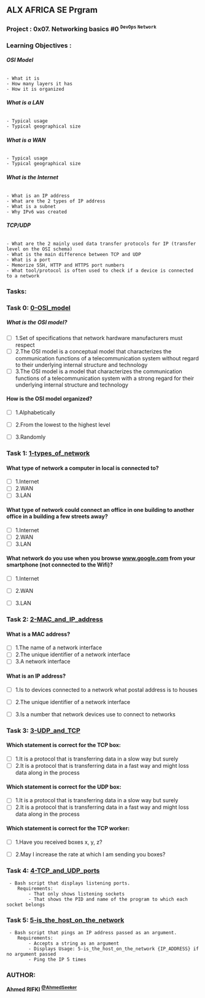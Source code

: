 ## ALX AFRICA SE Prgram

### **Project : 0x07. Networking basics #0 <sup> ``` DevOps ``` ``` Network ```</sup>**
### **Learning Objectives :**

###### **OSI Model**
```
- What it is
- How many layers it has
- How it is organized
```
###### **What is a LAN**
```
- Typical usage
- Typical geographical size
```
###### **What is a WAN**
```
- Typical usage
- Typical geographical size
```
###### **What is the Internet**
```
- What is an IP address
- What are the 2 types of IP address
- What is a subnet
- Why IPv6 was created
```
###### **TCP/UDP**
```
- What are the 2 mainly used data transfer protocols for IP (transfer level on the OSI schema)
- What is the main difference between TCP and UDP
- What is a port
- Memorize SSH, HTTP and HTTPS port numbers
- What tool/protocol is often used to check if a device is connected to a network
```



### **Tasks:**

### **Task 0: [0-OSI_model](0-OSI_model)**
#####  What is the OSI model?
- [ ] 1.Set of specifications that network hardware manufacturers must respect
- [ ] 2.The OSI model is a conceptual model that characterizes the communication functions of a telecommunication system without regard to their underlying internal structure and technology
- [ ] 3.The OSI model is a model that characterizes the communication functions of a telecommunication system with a strong regard for their underlying internal structure and technology

#### How is the OSI model organized?
- [ ] 1.Alphabetically
- [ ] 2.From the lowest to the highest level
- [ ] 3.Randomly


### **Task 1: [1-types_of_network](1-types_of_network)**
#### What type of network a computer in local is connected to?
- [ ] 1.Internet
- [ ] 2.WAN
- [ ] 3.LAN

#### What type of network could connect an office in one building to another office in a building a few streets away?
- [ ] 1.Internet
- [ ] 2.WAN
- [ ] 3.LAN

#### What network do you use when you browse www.google.com from your smartphone (not connected to the Wifi)?
- [ ] 1.Internet
- [ ] 2.WAN
- [ ] 3.LAN


### **Task 2: [2-MAC_and_IP_address](2-MAC_and_IP_address)**
#### What is a MAC address?
- [ ] 1.The name of a network interface
- [ ] 2.The unique identifier of a network interface
- [ ] 3.A network interface

#### What is an IP address?
- [ ] 1.Is to devices connected to a network what postal address is to houses
- [ ] 2.The unique identifier of a network interface
- [ ] 3.Is a number that network devices use to connect to networks


### **Task 3: [3-UDP_and_TCP](3-UDP_and_TCP)**
#### Which statement is correct for the TCP box:
- [ ] 1.It is a protocol that is transferring data in a slow way but surely
- [ ] 2.It is a protocol that is transferring data in a fast way and might loss data along in the process

#### Which statement is correct for the UDP box:
- [ ] 1.It is a protocol that is transferring data in a slow way but surely
- [ ] 2.It is a protocol that is transferring data in a fast way and might loss data along in the process

#### Which statement is correct for the TCP worker:
- [ ] 1.Have you received boxes x, y, z?
- [ ] 2.May I increase the rate at which I am sending you boxes?


### **Task 4: [4-TCP_and_UDP_ports](4-TCP_and_UDP_ports)**
```
 - Bash script that displays listening ports.
	Requirements:
		- That only shows listening sockets
		- That shows the PID and name of the program to which each socket belongs
```


### **Task 5: [5-is_the_host_on_the_network](5-is_the_host_on_the_network)**
```
 - Bash script that pings an IP address passed as an argument.
	Requirements:
		- Accepts a string as an argument
		- Displays Usage: 5-is_the_host_on_the_network {IP_ADDRESS} if no argument passed
		- Ping the IP 5 times
```

### AUTHOR:
**Ahmed RIFKI <sup>[@AhmedSeeker](https://github.com/AhmedSeeker)</sup>**

